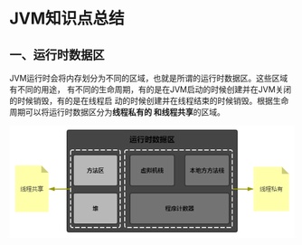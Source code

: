 # JVM知识点总结

## 一、运行时数据区
JVM运行时会将内存划分为不同的区域，也就是所谓的运行时数据区。这些区域有不同的用途，
有不同的生命周期，有的是在JVM启动的时候创建并在JVM关闭的时候销毁，有的是在线程启
动的时候创建并在线程结束的时候销毁。根据生命周期可以将运行时数据区分为**线程私有的
**和**线程共享**的区域。
<div align="center">
    <img src="img/image01.png"/>
</div>




